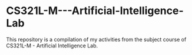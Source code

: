 # CS321L-M---Artificial-Intelligence-Lab
This repository is a compilation of my activities from the subject course of CS321L-M - Artificial Intelligence Lab.
